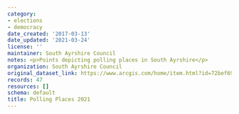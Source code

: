 ```yaml
---
category:
- elections
- democracy
date_created: '2017-03-13'
date_updated: '2021-03-24'
license: ''
maintainer: South Ayrshire Council
notes: <p>Points depicting polling places in South Ayrshire</p>
organization: South Ayrshire Council
original_dataset_link: https://www.arcgis.com/home/item.html?id=72bef698f90b4da7b28ee403598e4403
records: 47
resources: []
schema: default
title: Polling Places 2021
---
```

